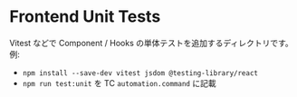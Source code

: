 # Frontend Unit Tests

Vitest などで Component / Hooks の単体テストを追加するディレクトリです。
例:
- `npm install --save-dev vitest jsdom @testing-library/react`
- `npm run test:unit` を TC `automation.command` に記載
